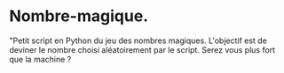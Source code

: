# Nombre-magique.
"Petit script en Python du jeu des nombres magiques. L'objectif est de deviner le nombre choisi aléatoirement par le script. Serez vous plus fort que la machine ?
